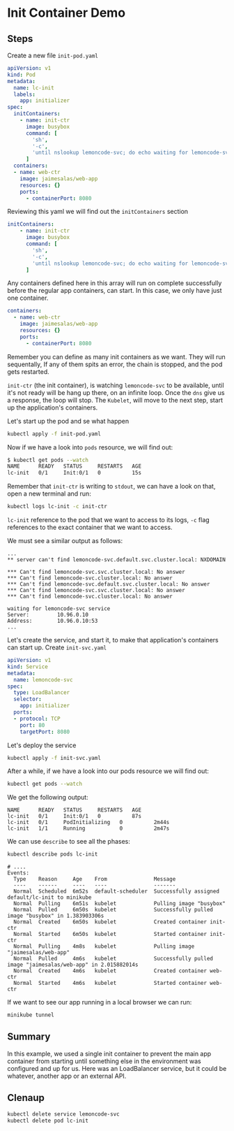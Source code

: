 # Init Container Demo

## Steps

Create a new file `init-pod.yaml`

```yaml
apiVersion: v1
kind: Pod
metadata:
  name: lc-init
  labels:
    app: initializer
spec:
  initContainers:
    - name: init-ctr
      image: busybox
      command: [
        'sh',
        '-c',
        'until nslookup lemoncode-svc; do echo waiting for lemoncode-svc service; sleep 1; done; echo Ready'
      ]
  containers:
  - name: web-ctr
    image: jaimesalas/web-app
    resources: {}
    ports:
      - containerPort: 8080

```

Reviewing this yaml we will find out the `initContainers` section

```yaml
initContainers:
    - name: init-ctr
      image: busybox
      command: [
        'sh',
        '-c',
        'until nslookup lemoncode-svc; do echo waiting for lemoncode-svc service; sleep 1; done; echo Ready'
      ]
```

Any containers defined here in this array will run on complete successfully before the regular app containers, can start.  In this case, we only have just one container.


```yaml
containers:
  - name: web-ctr
    image: jaimesalas/web-app
    resources: {}
    ports:
      - containerPort: 8080
```

Remember you can define as many init containers as we want. They will run sequentally, If any of them spits an error, the chain is stopped, and the pod gets restarted.

`init-ctr` (the init container), is watching `lemoncode-svc` to be available, until it's not ready will be hang up there, on an infinite loop. Once the `dns` give us a response, the loop will stop. The `Kubelet`, will move to the next step, start up the application's containers.

Let's start up the pod and se what happen

```bash
kubectl apply -f init-pod.yaml
```

Now if we have a look into `pods` resource, we will find out:

```bash
$ kubectl get pods --watch
NAME      READY   STATUS     RESTARTS   AGE
lc-init   0/1     Init:0/1   0          15s
```

Remember that `init-ctr` is writing to `stdout`, we can have a look on that, open a new terminal and run:

```bash
kubectl logs lc-init -c init-ctr
```

`lc-init` reference to the pod that we want to access to its logs, `-c` flag references to the exact container that we want to access.

We must see a similar output as follows:

```
...
** server can't find lemoncode-svc.default.svc.cluster.local: NXDOMAIN

*** Can't find lemoncode-svc.svc.cluster.local: No answer
*** Can't find lemoncode-svc.cluster.local: No answer
*** Can't find lemoncode-svc.default.svc.cluster.local: No answer
*** Can't find lemoncode-svc.svc.cluster.local: No answer
*** Can't find lemoncode-svc.cluster.local: No answer

waiting for lemoncode-svc service
Server:         10.96.0.10
Address:        10.96.0.10:53
...
```

Let's create the service, and start it, to make that application's containers can start up. Create `init-svc.yaml`

```yml
apiVersion: v1
kind: Service
metadata:
  name: lemoncode-svc
spec:
  type: LoadBalancer
  selector:
    app: initializer
  ports:
  - protocol: TCP
    port: 80
    targetPort: 8080
```

Let's deploy the service

```bash
kubectl apply -f init-svc.yaml
```

After a while, if we have a look into our pods resource we will find out:

```bash
kubectl get pods --watch
```

We get the following output:

```
NAME      READY   STATUS     RESTARTS   AGE
lc-init   0/1     Init:0/1   0          87s
lc-init   0/1     PodInitializing   0          2m44s
lc-init   1/1     Running           0          2m47s
```

We can use `describe` to see all the phases:

```bash
kubectl describe pods lc-init
```

```
# ....
Events:
  Type    Reason     Age    From               Message
  ----    ------     ----   ----               -------
  Normal  Scheduled  6m52s  default-scheduler  Successfully assigned default/lc-init to minikube
  Normal  Pulling    6m51s  kubelet            Pulling image "busybox"
  Normal  Pulled     6m50s  kubelet            Successfully pulled image "busybox" in 1.383903306s
  Normal  Created    6m50s  kubelet            Created container init-ctr
  Normal  Started    6m50s  kubelet            Started container init-ctr
  Normal  Pulling    4m8s   kubelet            Pulling image "jaimesalas/web-app"
  Normal  Pulled     4m6s   kubelet            Successfully pulled image "jaimesalas/web-app" in 2.015882014s
  Normal  Created    4m6s   kubelet            Created container web-ctr
  Normal  Started    4m6s   kubelet            Started container web-ctr
```

If we want to see our app running in a local browser we can run:

```bash
minikube tunnel
```

## Summary

In this example, we used a single init container to prevent the main app container from starting until something else in the environment was configured and up for us. Here was an LoadBalancer service, but it could be whatever, another app or an external API.

## Clenaup

```bash
kubectl delete service lemoncode-svc
kubectl delete pod lc-init
```
